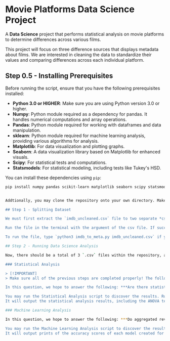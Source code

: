 # Movie Platforms Data Science Project

A **Data Science** project that performs statistical analysis on movie platforms to determine differences across various films.

This project will focus on three difference sources that displays metadata about films. We are interested in cleaning the data to standardize their values and comparing differences across each individual platform.

## Step 0.5 - Installing Prerequisites

Before running the script, ensure that you have the following prerequisites installed:

- **Python 3.0 or HIGHER**: Make sure you are using Python version 3.0 or higher.
- **Numpy**: Python module required as a dependency for pandas. It handles numerical computations and array operations.
- **Pandas**: Python module required for working with dataframes and data manipulation.
- **sklearn**: Python module required for machine learning analysis, providing various algorithms for analysis.
- **Matplotlib**: For data visualization and plotting graphs.
- **Seaborn**: A data visualization library based on Matplotlib for enhanced visuals.
- **Scipy**: For statistical tests and computations.
- **Statsmodels**: For statistical modeling, including tests like Tukey's HSD.

You can install these dependencies using `pip`:

```bash
pip install numpy pandas scikit-learn matplotlib seaborn scipy statsmodels


Addtionally, you may clone the repository onto your own directory. Make sure that both `rt_movies.csv` and `imdb_uncleaned.csv` are present, as they are the raw datasets that we're working with in this project.

## Step 1 - Splitting Dataset

We must first extract the `imdb_uncleaned.csv` file to two separate *csv's*. As the **imdb** website contains information about the ratings of both its own platform and metacritic's, we may separate these two through the `imdb_to_meta.py` file.

Run the file in the terminal with the argument of the csv file. If successful, it will generate two new csv files titled `imdb_movies.csv` and `metacritic_movies.csv` respectively.

To run the file, type `python3 imdb_to_meta.py imdb_uncleaned.csv` if you're using the Python interpreter. If you choose to use Anaconda, run `python imdb_to_meta.py imdb_uncleaned.csv` instead.

## Step 2 - Running Data Science Analysis

Now, there should be a total of 3 `.csv` files within the repository, and they should be named `imdb_movies.csv`, `metacritic_movies.csv` and `rt_movies.csv` respectively. We'll need these files to pass through the `data_cleaner.py` script in order for the other data analysis python files to work properly.

### Statistical Analysis

> [!IMPORTANT]
> Make sure all of the previous steps are completed properly! The following python script will rely on the `data_cleaner.py` script to process and return cleaned dataframes for use!

In this question, we hope to answer the following: ***Are there statistically significant differences in ratings between platforms like Rotten Tomatoes, IMDb, and Metacritic for the same movie?***

You may run the Statistical Analysis script to discover the results. Run `python3 stat_analysis.py` if you're using the default python interpreter or `python stat_analysis.py` if you're using Anaconda.
It will output the statistical analysis results, including the ANOVA test and p-values comparing ratings across platforms, along with post-hoc Tukey's HSD test results if significant differences are found. Additionally, t-tests will compare ratings between specific platforms, and graphical representations of the rating distributions will be displayed using box and bar plots.

### Machine Learning Analysis

In this question, we hope to answer the following: ***Do aggregated reviews from multiple sources provide a better predictor of a movie's overall success than individual platform scores?***

You may run the Machine Learning Analysis script to discover the results. Run `python3 ml_analysis.py` if you're using the default python interpreter or `python ml_analysis.py` if you're using Anaconda.
It will output prints of the accuracy scores of each model created for each platform, including an aggregated dataframe that averages all of the scores. The closer the value to `1`, the higher the accuracy as a predictor towards a movie's success.
